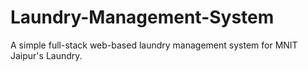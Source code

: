 # Laundry-Management-System
A simple full-stack web-based laundry management system for MNIT Jaipur's Laundry.
